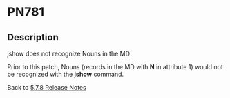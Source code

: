 # PN781

<PageHeader />

## Description

jshow does not recognize Nouns in the MD

Prior to this patch, Nouns (records in the MD with **N** in attribute 1) would not be recognized with the **jshow** command.

Back to [5.7.8 Release Notes](../5.7.8/README.md)
  
<PageFooter />
